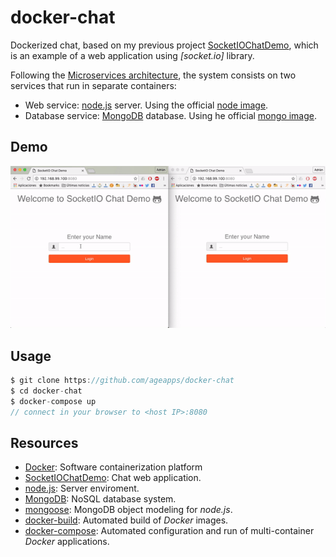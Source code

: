 # docker-chat

Dockerized chat, based on my previous project [SocketIOChatDemo], which is an example of a web application using *[socket.io]* library.


Following the [Microservices architecture], the system consists on two services that run in separate containers:

+ Web service: [node.js] server. Using the official [node image].
+ Database service: [MongoDB] database. Using he official [mongo image].


## Demo

![demo](./chat_demo.gif)

## Usage

```groovy
$ git clone https://github.com/ageapps/docker-chat
$ cd docker-chat
$ docker-compose up
// connect in your browser to <host IP>:8080
```

## Resources
+ [Docker]: Software containerization platform
+ [SocketIOChatDemo]: Chat web application.
+ [node.js]: Server enviroment.
+ [MongoDB]: NoSQL database system.
+ [mongoose]: MongoDB object modeling for *node.js*.
+ [docker-build]: Automated build of *Docker* images.
+ [docker-compose]: Automated configuration and run of multi-container *Docker* applications.


[Microservices architecture]: http://microservices.io/patterns/microservices.html
[SocketIOChatDemo]: https://github.com/ageapps/SocketIOChatDemo.git
[node image]: https://hub.docker.com/_/node/
[mongo image]: https://hub.docker.com/_/mongo/
[MongoDB]: https://www.mongodb.com
[mongoose]: http://mongoosejs.com/index.html
[node.js]: http://nodejs.org
[Docker]: https://docs.docker.com/
[docker-compose]:https://docs.docker.com/compose/compose-file/
[docker-build]:https://docs.docker.com/engine/reference/builder/
